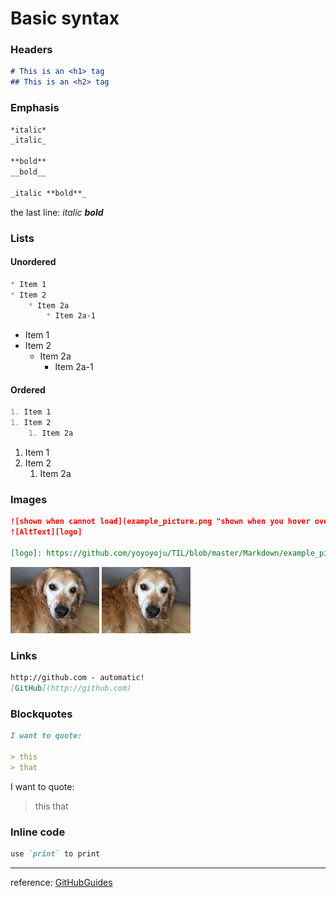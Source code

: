 # Basic syntax

### Headers

```markdown
# This is an <h1> tag
## This is an <h2> tag
```

### Emphasis

```markdown
*italic*
_italic_

**bold**
__bold__

_italic **bold**_
```
the last line:
_italic **bold**_

### Lists

#### Unordered

```markdown
* Item 1
* Item 2
    * Item 2a
        * Item 2a-1
```
* Item 1
* Item 2
    * Item 2a
        * Item 2a-1


#### Ordered

```markdown
1. Item 1
1. Item 2
    1. Item 2a
```
1. Item 1
1. Item 2
    1. Item 2a


### Images

```markdown
![shown when cannot load](example_picture.png "shown when you hover over the image")
![AltText][logo]

[logo]: https://github.com/yoyoyoju/TIL/blob/master/Markdown/example_picture.png "Dog"
```
![shown when cannot load](example_picture.png "shown when you hover over the image")
![AltText][logo]

[logo]: https://github.com/yoyoyoju/TIL/blob/master/Markdown/example_picture.png "Dog"


### Links

```markdown
http://github.com - automatic!
[GitHub](http://github.com)
```

### Blockquotes
```markdown
I want to quote:

> this
> that
```
I want to quote:

> this
> that

### Inline code
```markdown
use `print` to print
```



-------
reference: [GitHubGuides](https://guides.github.com/features/mastering-markdown/)


